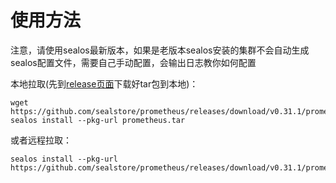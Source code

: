 # 使用方法
注意，请使用sealos最新版本，如果是老版本sealos安装的集群不会自动生成sealos配置文件，需要自己手动配置，会输出日志教你如何配置

本地拉取(先到[release页面](https://github.com/sealstore/prometheus/releases)下载好tar包到本地)：
```
wget https://github.com/sealstore/prometheus/releases/download/v0.31.1/prometheus.tar
sealos install --pkg-url prometheus.tar
```
或者远程拉取：
```
sealos install --pkg-url https://github.com/sealstore/prometheus/releases/download/v0.31.1/prometheus.tar
```
